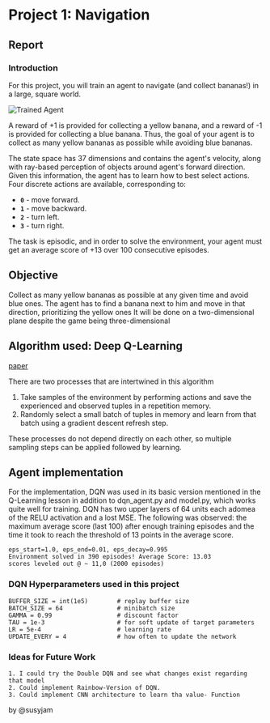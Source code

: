 [//]: # (Image References)

[image1]: https://user-images.githubusercontent.com/10624937/42135619-d90f2f28-7d12-11e8-8823-82b970a54d7e.gif "Trained Agent"
[paper]: https://storage.googleapis.com/deepmind-media/dqn/DQNNaturePaper.pdf

# Project 1: Navigation
## Report


### Introduction

For this project, you will train an agent to navigate (and collect bananas!) in a large, square world.  

![Trained Agent][image1]

A reward of +1 is provided for collecting a yellow banana, and a reward of -1 is provided for collecting a blue banana.  Thus, the goal of your agent is to collect as many yellow bananas as possible while avoiding blue bananas.  

The state space has 37 dimensions and contains the agent's velocity, along with ray-based perception of objects around agent's forward direction.  Given this information, the agent has to learn how to best select actions.  Four discrete actions are available, corresponding to:
- **`0`** - move forward.
- **`1`** - move backward.
- **`2`** - turn left.
- **`3`** - turn right.

The task is episodic, and in order to solve the environment, your agent must get an average score of +13 over 100 consecutive episodes.

## Objective

Collect as many yellow bananas as possible at any given time and avoid blue ones.
The agent has to find a banana next to him and move in that direction, prioritizing the yellow ones
It will be done on a two-dimensional plane despite the game being three-dimensional

## Algorithm used: Deep Q-Learning
[paper]

There are two processes that are intertwined in this algorithm

1. Take samples of the environment by performing actions and save the experienced and observed tuples in a repetition memory.
2. Randomly select a small batch of tuples in memory and learn from that batch using a gradient descent refresh step.

These processes do not depend directly on each other, so multiple sampling steps can be applied followed by learning.
    
## Agent implementation

For the implementation, DQN was used in its basic version mentioned in the Q-Learning lesson in addition to dqn_agent.py and model.py, which works quite well for training. DQN has two upper layers of 64 units each adomea of the RELU activation and a lost MSE.
The following was observed: the maximum average score (last 100) after enough training episodes and the time it took to reach the threshold of 13 points in the average score.

    eps_start=1.0, eps_end=0.01, eps_decay=0.995
  	Environment solved in 390 episodes!	Average Score: 13.03
  	scores leveled out @ ~ 11,0 (2000 episodes)
    
### DQN Hyperparameters used in this project

    BUFFER_SIZE = int(1e5)        # replay buffer size
    BATCH_SIZE = 64               # minibatch size
    GAMMA = 0.99                  # discount factor
    TAU = 1e-3                    # for soft update of target parameters
    LR = 5e-4                     # learning rate 
    UPDATE_EVERY = 4              # how often to update the network

    
### Ideas for Future Work

    1. I could try the Double DQN and see what changes exist regarding that model
    2. Could implement Rainbow-Version of DQN.
    3. Could implement CNN architecture to learn tha value- Function

by @susyjam

